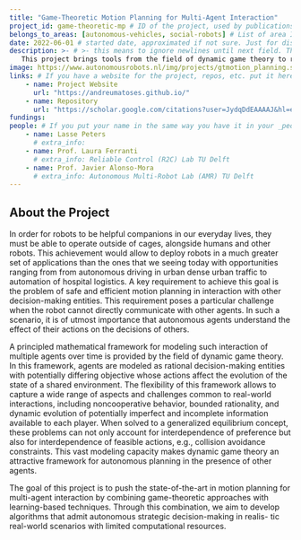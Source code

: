 ```yaml
---
title: "Game-Theoretic Motion Planning for Multi-Agent Interaction"
project_id: game-theoretic-mp # ID of the project, used by publications to display in this project.
belongs_to_areas: [autonomous-vehicles, social-robots] # List of area IDs, separated by commas.
date: 2022-06-01 # started date, approximated if not sure. Just for display purposes and ordering
description: >- # >- this means to ignore newlines until next field. This is the project description, displayed in the project's card"
   This project brings tools from the field of dynamic game theory to robotic motion planning. This combination enables new motion-planning algorithms that allow a robot to strategically interact with other agents while accounting for their unknown—potentially malicious—intents. 
image: https://www.autonomousrobots.nl/img/projects/gtmotion_planning.svg
links: # If you have a website for the project, repos, etc. put it here.
    - name: Project Website
      url: "https://andreumatoses.github.io/"
    - name: Repository
      url: "https://scholar.google.com/citations?user=JydqDdEAAAAJ&hl=en&inst=6173373803492361994&oi=ao"
fundings: 
people: # If you put your name in the same way you have it in your _people entry, your preferred link will be added. extra_info is optional.
    - name: Lasse Peters 
      # extra_info: 
    - name: Prof. Laura Ferranti
      # extra_info: Reliable Control (R2C) Lab TU Delft
    - name: Prof. Javier Alonso-Mora
      # extra_info: Autonomous Multi-Robot Lab (AMR) TU Delft
---
```

<!-- Here you put the main body of the page, in markdown. You can also mix in html, or change this .md to .html -->
<!-- The fields of People, Funding, Links and Publications will be generated automatically -->

## About the Project

In order for robots to be helpful companions in our everyday lives, they must be able to operate outside of cages, alongside humans and other robots. This achievement would allow to deploy robots in a much greater set of applications than the ones that we seeing today with opportunities ranging from from autonomous driving in urban dense urban traffic to automation of hospital logistics. A key requirement to achieve this goal is the problem of safe and efficient motion planning in interaction with other decision-making entities. This requirement poses a particular challenge when the robot cannot directly communicate with other agents. In such a scenario, it is of utmost importance that autonomous agents understand the effect of their actions on the decisions of others.

A principled mathematical framework for modeling such interaction of multiple agents over time is provided by the field of dynamic game theory. In this framework, agents are modeled as rational decision-making entities with potentially differing objective whose actions affect the evolution of the state of a shared environment. The flexibility of this framework allows to capture a wide range of aspects and challenges common to real-world interactions, including noncooperative behavior, bounded rationality, and dynamic evolution of potentially imperfect and incomplete information available to each player. When solved to a generalized equilibrium concept, these problems can not only account for interdependence of preference but also for interdependence of feasible actions, e.g., collision avoidance constraints. This vast modeling capacity makes dynamic game theory an attractive framework for autonomous planning in the presence of other agents.

The goal of this project is to push the state-of-the-art in motion planning for multi-agent interaction by combining game-theoretic approaches with learning-based techniques. Through this combination, we aim to develop algorithms that admit autonomous strategic decision-making in realis- tic real-world scenarios with limited computational resources.

